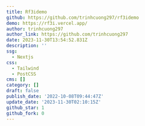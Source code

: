 ```yaml
---
title: Rf3idemo
github: https://github.com/trinhcuong297/rf3idemo
demo: https://rf3i.vercel.app/
author: trinhcuong297
author_link: https://github.com/trinhcuong297
date: 2023-11-30T13:54:52.831Z
description: ''
ssg:
  - Nextjs
css:
  - Tailwind
  - PostCSS
cms: []
category: []
draft: false
publish_date: '2022-10-08T09:44:47Z'
update_date: '2023-11-30T02:10:15Z'
github_star: 1
github_fork: 0
---
```

